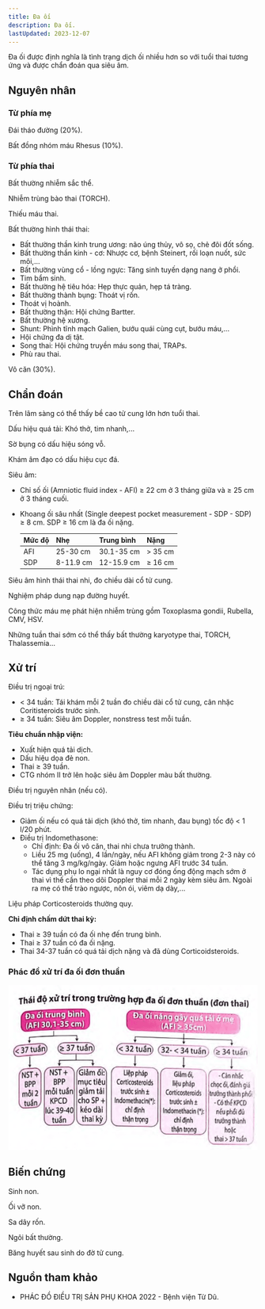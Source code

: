 ```yaml
---
title: Đa ối
description: Đa ối.
lastUpdated: 2023-12-07
---
```


Đa ối được định nghĩa là tình trạng dịch ối nhiều hơn so với tuổi thai tương ứng và được chẩn đoán qua siêu âm.

## Nguyên nhân

### Từ phía mẹ

Đái tháo đường (20%).

Bất đồng nhóm máu Rhesus (10%).

### Từ phía thai

Bất thường nhiễm sắc thể.

Nhiễm trùng bào thai (TORCH).

Thiếu máu thai.

Bất thường hình thái thai:

- Bất thường thần kinh trung ương: não úng thủy, vô sọ, chẻ đôi đốt sống.
- Bất thường thần kinh - cơ: Nhược cơ, bệnh Steinert, rối loạn nuốt, sức môi,...
- Bất thường vùng cổ - lồng ngực: Tăng sinh tuyến dạng nang ở phổi.
- Tim bẩm sinh.
- Bất thường hệ tiêu hóa: Hẹp thực quản, hẹp tá tràng.
- Bất thường thành bụng: Thoát vị rốn.
- Thoát vị hoành.
- Bất thường thận: Hội chứng Bartter.
- Bất thường hệ xương.
- Shunt: Phình tĩnh mạch Galien, bướu quái cùng cụt, bướu máu,...
- Hội chứng đa dị tật.
- Song thai: Hội chứng truyền máu song thai, TRAPs.
- Phù rau thai.

Vô căn (30%).

## Chẩn đoán

Trên lâm sàng có thể thấy bề cao tử cung lớn hơn tuổi thai.

Dấu hiệu quá tải: Khó thở, tim nhanh,...

Sờ bụng có dấu hiệu sóng vỗ.

Khám âm đạo có dấu hiệu cục đá.

Siêu âm:

- Chỉ số ối (Amniotic fluid index - AFI) &ge; 22 cm ở 3 tháng giữa và &ge; 25 cm ở 3 tháng cuối.
- Khoang ối sâu nhất (Single deepest pocket measurement - SDP - SDP) &ge; 8 cm. SDP &ge; 16 cm là đa ối nặng.

  | Mức độ | Nhẹ       | Trung bình | Nặng       |
  | ------ | --------- | ---------- | ---------- |
  | AFI    | 25-30 cm  | 30.1-35 cm | > 35 cm    |
  | SDP    | 8-11.9 cm | 12-15.9 cm | &ge; 16 cm |

Siêu âm hình thái thai nhi, đo chiều dài cổ tử cung.

Nghiệm pháp dung nạp đường huyết.

Công thức máu mẹ phát hiện nhiễm trùng gồm Toxoplasma gondii, Rubella, CMV, HSV.

Những tuần thai sớm có thể thấy bất thường karyotype thai, TORCH, Thalassemia...

## Xử trí

Điều trị ngoại trú:

- < 34 tuần: Tái khám mỗi 2 tuần đo chiều dài cổ tử cung, cân nhặc Coritisteroids trước sinh.
- &ge; 34 tuần: Siêu âm Doppler, nonstress test mỗi tuần.

**Tiêu chuẩn nhập viện:**

- Xuất hiện quá tải dịch.
- Dấu hiệu dọa đẻ non.
- Thai &ge; 39 tuần.
- CTG nhóm II trở lên hoặc siêu âm Doppler màu bất thường.

Điều trị nguyên nhân (nếu có).

Điều trị triệu chứng:

- Giảm ối nếu có quá tải dịch (khó thở, tim nhanh, đau bụng) tốc độ < 1 l/20 phút.
- Điều trị Indomethasone:
  - Chỉ định: Đa ối vô căn, thai nhi chưa trưởng thành.
  - Liều 25 mg (uống), 4 lần/ngày, nếu AFI không giảm trong 2-3 này có thể tăng 3 mg/kg/ngày. Giảm hoặc ngưng AFI trước 34 tuần.
  - Tác dụng phụ lo ngại nhất là nguy cơ đóng ống động mạch sớm ở thai vì thế cần theo dõi Doppler thai mỗi 2 ngày kèm siêu âm. Ngoài ra mẹ có thể trào ngược, nôn ói, viêm dạ dày,...

Liệu pháp Corticosteroids thường quy.

**Chỉ định chấm dứt thai kỳ:**

- Thai &ge; 39 tuần có đa ối nhẹ đến trung bình.
- Thai &ge; 37 tuần có đa ối nặng.
- Thai 34-37 tuần có quá tải dịch nặng và đã dùng Corticoidsteroids.

### Phác đồ xử trí đa ối đơn thuần

![Phác đồ xử trí đa ối đơn thuần](../../../assets/benh-hoc-san-khoa/da-oi/phac-do-da-oi-don-thuan.png)

## Biến chứng

Sinh non.

Ối vỡ non.

Sa dây rốn.

Ngôi bất thường.

Băng huyết sau sinh do đờ tử cung.

## Nguồn tham khảo

- PHÁC ĐỒ ĐIỀU TRỊ SẢN PHỤ KHOA 2022 - Bệnh viện Từ Dũ.
